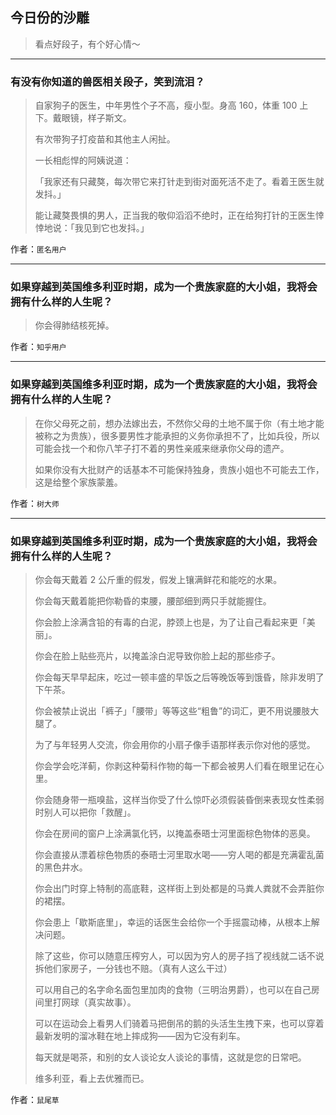## 今日份的沙雕

> 看点好段子，有个好心情～


 
---

### 有没有你知道的兽医相关段子，笑到流泪？

> 自家狗子的医生，中年男性个子不高，瘦小型。身高 160，体重 100 上下。戴眼镜，样子斯文。
> 
> 有次带狗子打疫苗和其他主人闲扯。
> 
> 一长相彪悍的阿姨说道：
> 
> 「我家还有只藏獒，每次带它来打针走到街对面死活不走了。看着王医生就发抖。」
> 
> 能让藏獒畏惧的男人，正当我的敬仰滔滔不绝时，正在给狗打针的王医生悻悻地说：「我见到它也发抖。」


作者：`匿名用户`

---

### 如果穿越到英国维多利亚时期，成为一个贵族家庭的大小姐，我将会拥有什么样的人生呢？

> 你会得肺结核死掉。


作者：`知乎用户`

---

### 如果穿越到英国维多利亚时期，成为一个贵族家庭的大小姐，我将会拥有什么样的人生呢？

> 在你父母死之前，想办法嫁出去，不然你父母的土地不属于你（有土地才能被称之为贵族），很多要男性才能承担的义务你承担不了，比如兵役，所以可能会找一个和你八竿子打不着的男性亲戚来继承你父母的遗产。
> 
> 如果你没有大批财产的话基本不可能保持独身，贵族小姐也不可能去工作，这是给整个家族蒙羞。


作者：`树大师`

---

### 如果穿越到英国维多利亚时期，成为一个贵族家庭的大小姐，我将会拥有什么样的人生呢？

> 你会每天戴着 2 公斤重的假发，假发上镶满鲜花和能吃的水果。
> 
> 你会每天戴着能把你勒昏的束腰，腰部细到两只手就能握住。
> 
> 你会脸上涂满含铅的有毒的白泥，脖颈上也是，为了让自己看起来更「美丽」。
> 
> 你会在脸上贴些亮片，以掩盖涂白泥导致你脸上起的那些疹子。
> 
> 你会每天早早起床，吃过一顿丰盛的早饭之后等晚饭等到饿昏，除非发明了下午茶。
> 
> 你会被禁止说出「裤子」「腰带」等等这些“粗鲁”的词汇，更不用说腰肢大腿了。
> 
> 为了与年轻男人交流，你会用你的小扇子像手语那样表示你对他的感觉。
> 
> 你会学会吃洋蓟，你剥这种菊科作物的每一下都会被男人们看在眼里记在心里。
> 
> 你会随身带一瓶嗅盐，这样当你受了什么惊吓必须假装昏倒来表现女性柔弱时别人可以把你「救醒」。
> 
> 你会在房间的窗户上涂满氯化钙，以掩盖泰晤士河里面棕色物体的恶臭。
> 
> 你会直接从漂着棕色物质的泰晤士河里取水喝——穷人喝的都是充满霍乱菌的黑色井水。
> 
> 你会出门时穿上特制的高底鞋，这样街上到处都是的马粪人粪就不会弄脏你的裙摆。
> 
> 你会患上「歇斯底里」，幸运的话医生会给你一个手摇震动棒，从根本上解决问题。
> 
> 除了这些，你可以随意压榨穷人，可以因为穷人的房子挡了视线就二话不说拆他们家房子，一分钱也不赔。（真有人这么干过）
> 
> 可以用自己的名字命名面包里加肉的食物（三明治男爵），也可以在自己房间里打网球（真实故事）。
> 
> 可以在运动会上看男人们骑着马把倒吊的鹅的头活生生拽下来，也可以穿着最新发明的溜冰鞋在地上摔成狗——因为它没有刹车。
> 
> 每天就是喝茶，和别的女人谈论女人谈论的事情，这就是您的日常吧。
> 
> 维多利亚，看上去优雅而已。


作者：`鼠尾草`